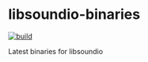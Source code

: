 # libsoundio-binaries

[![build](https://github.com/joextodd/libsoundio-binaries/actions/workflows/build.yml/badge.svg)](https://github.com/joextodd/libsoundio-binaries/actions/workflows/build.yml)

Latest binaries for libsoundio
